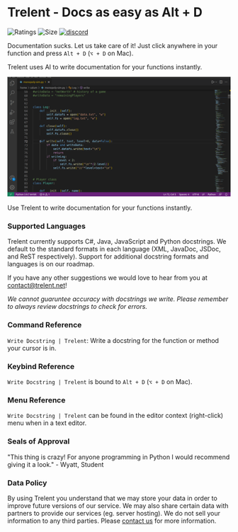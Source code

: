 # Trelent - Docs as easy as Alt + D
![Ratings](https://img.shields.io/visual-studio-marketplace/r/Trelent.trelent)
![Size](https://img.shields.io/github/languages/code-size/Trelent/Trelent-VSCode-Extension)
[![discord](https://img.shields.io/discord/832745466747420682?logo=Discord&logoColor=white)](https://discord.gg/3gWUdP8EeC)

Documentation sucks. Let us take care of it! Just click anywhere in your function and press `Alt + D` (`⌥ + D` on Mac).

Trelent uses AI to write documentation for your functions instantly.

![Trelent writing an example docstring](images/trelent-example.gif)

<!-- Plugin description -->
Use Trelent to write documentation for your functions instantly.

### Supported Languages
Trelent currently supports C#, Java, JavaScript and Python docstrings. We default to the standard formats in each language (XML, JavaDoc, JSDoc, and ReST respectively). Support for additional docstring formats and languages is on our roadmap.

If you have any other suggestions we would love to hear from you at [contact@trelent.net](mailto:contact@trelent.net)!

*We cannot guaruntee accuracy with docstrings we write. Please remember to always review docstrings to check for errors.*

### Command Reference
`Write Docstring | Trelent`: Write a docstring for the function or method your cursor is in.

### Keybind Reference
`Write Docstring | Trelent` is bound to `Alt + D` (`⌥ + D` on Mac).

### Menu Reference
`Write Docstring | Trelent` can be found in the editor context (right-click) menu when in a text editor.

### Seals of Approval
"This thing is crazy! For anyone programming in Python I would recommend giving it a look." - Wyatt, Student

### Data Policy
By using Trelent you understand that we may store your data in order to improve future versions of our service. We may also share certain data with partners to provide our services (eg. server hosting). We do not sell your information to any third parties. Please [contact us](mailto:contact@trelent.net) for more information.

<!-- Plugin description end -->